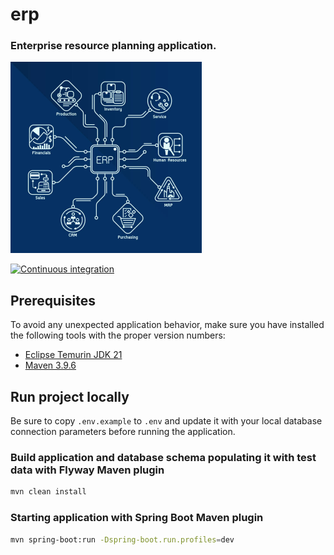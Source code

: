 erp
===

### Enterprise resource planning application.


<p>
  <img
    src="./images/logo.jpg"
    alt="erp logo"
    title="erp logo"
    width="306"
    height="306"
  />
</p>

[![Continuous integration](https://github.com/jbence1994/erp/actions/workflows/build.yaml/badge.svg)](https://github.com/jbence1994/erp/actions/workflows/build.yaml)

Prerequisites
-------------

To avoid any unexpected application behavior, make sure you have installed the following tools with the proper version
numbers:

- [Eclipse Temurin JDK 21](https://adoptium.net/temurin/releases/?version=21)
- [Maven 3.9.6](https://maven.apache.org/download.cgi)

Run project locally
-------------------

Be sure to copy `.env.example` to `.env` and update it with your local database connection parameters before running the
application.

### Build application and database schema populating it with test data with Flyway Maven plugin

```bash
mvn clean install
```

### Starting application with Spring Boot Maven plugin

```bash
mvn spring-boot:run -Dspring-boot.run.profiles=dev
```
